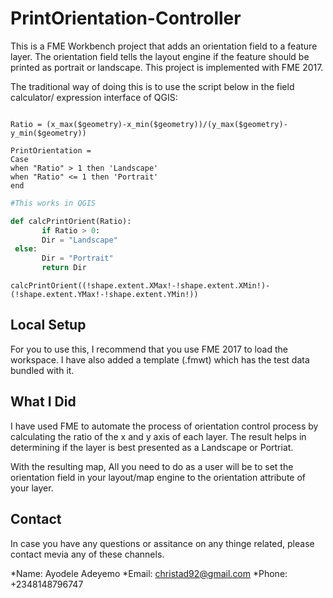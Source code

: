 # PrintOrientation-Controller

This is a FME Workbench project that adds an orientation field to a feature layer. The orientation field tells the layout engine if the feature should be printed as portrait or landscape. This project is implemented with FME 2017. 

The traditional way of doing this is to use  the script below in the field calculator/ expression interface of QGIS:

``` QGISExpression

Ratio = (x_max($geometry)-x_min($geometry))/(y_max($geometry)-y_min($geometry))
```

``` QGISExpression
PrintOrientation =
Case
when "Ratio" > 1 then 'Landscape'
when "Ratio" <= 1 then 'Portrait'
end
```

``` Python
#This works in QGIS

def calcPrintOrient(Ratio):
       if Ratio > 0:
       Dir = "Landscape"
 else:
       Dir = "Portrait"
       return Dir
```

``` QGIS
calcPrintOrient((!shape.extent.XMax!-!shape.extent.XMin!)-(!shape.extent.YMax!-!shape.extent.YMin!))
```

## Local Setup

For you to use this, I recommend that you use FME 2017 to load the workspace. I have also added a template (.fmwt) which has the test data bundled with it.

## What I Did

I have used FME to automate the process of orientation control process by calculating the ratio of the x and y axis of each layer. The result helps in determining if the layer is best presented as a Landscape or Portriat.

With the resulting map, All you need to do as a user will be to set the orientation field in your layout/map engine to the orientation attribute of your layer.

## Contact

In case you have any questions or assitance on any thinge related, please contact mevia any of these channels.

*Name: Ayodele Adeyemo
*Email: christad92@gmail.com
*Phone: +2348148796747
